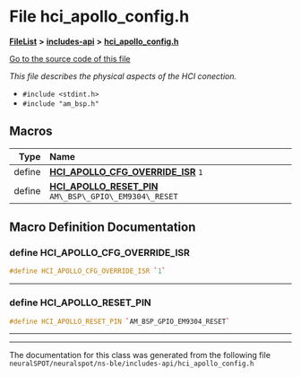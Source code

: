 

# File hci\_apollo\_config.h



[**FileList**](files.md) **>** [**includes-api**](dir_4e48286ed5350b74cbe32681da7dff10.md) **>** [**hci\_apollo\_config.h**](hci__apollo__config_8h.md)

[Go to the source code of this file](hci__apollo__config_8h_source.md)

_This file describes the physical aspects of the HCI conection._ 

* `#include <stdint.h>`
* `#include "am_bsp.h"`
































































## Macros

| Type | Name |
| ---: | :--- |
| define  | [**HCI\_APOLLO\_CFG\_OVERRIDE\_ISR**](hci__apollo__config_8h.md#define-hci_apollo_cfg_override_isr)  `1`<br> |
| define  | [**HCI\_APOLLO\_RESET\_PIN**](hci__apollo__config_8h.md#define-hci_apollo_reset_pin)  `AM\_BSP\_GPIO\_EM9304\_RESET`<br> |

## Macro Definition Documentation





### define HCI\_APOLLO\_CFG\_OVERRIDE\_ISR 

```C++
#define HCI_APOLLO_CFG_OVERRIDE_ISR `1`
```




<hr>



### define HCI\_APOLLO\_RESET\_PIN 

```C++
#define HCI_APOLLO_RESET_PIN `AM_BSP_GPIO_EM9304_RESET`
```




<hr>

------------------------------
The documentation for this class was generated from the following file `neuralSPOT/neuralspot/ns-ble/includes-api/hci_apollo_config.h`

